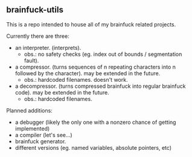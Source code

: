 
## brainfuck-utils

This is a repo intended to house all of my brainfuck related projects.

Currently there are three:
- an interpreter. (interprets).
	- obs.: no safety checks (eg. index out of bounds / segmentation fault).
- a compressor. (turns sequences of n repeating characters into n followed by the character). may be extended in the future.
	- obs.: hardcoded filenames. doesn't work.
- a decompressor. (turns compressed brainfuck into regular brainfuck code). may be extended in the future.
	- obs.: hardcoded filenames.  


Planned additions:
- a debugger (likely the only one with a nonzero chance of getting implemented) 
- a compiler (let's see...)
- brainfuck generator.
- different versions (eg. named variables, absolute pointers, etc)  
